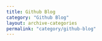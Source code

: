 ```yaml
---
title: Github Blog
category: "Github Blog"
layout: archive-categories
permalink: "category/github-blog"
---
```

